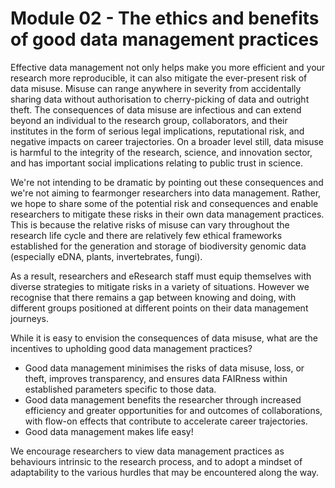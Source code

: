 # Module 02 - The ethics and benefits of good data management practices

Effective data management not only helps make you more efficient and your research more reproducible, it can also mitigate the ever-present risk of data misuse. Misuse can range anywhere in severity from accidentally sharing data without authorisation to cherry-picking of data and outright theft. The consequences of data misuse are infectious and can extend beyond an individual to the research group, collaborators, and their institutes in the form of serious legal implications, reputational risk, and negative impacts on career trajectories. On a broader level still, data misuse is harmful to the integrity of the research, science, and innovation sector, and has important social implications relating to public trust in science.  

We're not intending to be dramatic by pointing out these consequences and we're not aiming to fearmonger researchers into data management. Rather, we hope to share some of the potential risk and consequences and enable researchers to mitigate these risks in their own data management practices. This is because the relative risks of misuse can vary throughout the research life cycle and there are relatively few ethical frameworks established for the generation and storage of biodiversity genomic data (especially eDNA, plants, invertebrates, fungi).  

As a result, researchers and eResearch staff must equip themselves with diverse strategies to mitigate risks in a variety of situations. However we recognise that there remains a gap between knowing and doing, with different groups positioned at different points on their data management journeys. 

While it is easy to envision the consequences of data misuse, what are the incentives to upholding good data management practices?

* Good data management minimises the risks of data misuse, loss, or theft, improves transparency, and ensures data FAIRness within established parameters specific to those data.
* Good data management benefits the researcher through increased efficiency and greater opportunities for and outcomes of collaborations, with flow-on effects that contribute to accelerate career trajectories.  
* Good data management makes life easy!  

We encourage researchers to view data management practices as behaviours intrinsic to the research process, and to adopt a mindset of adaptability to the various hurdles that may be encountered along the way.  
